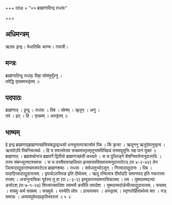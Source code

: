 +++
title = "०५ ब्राह्मणादिन्द्र राधसः"

+++
## अधिमन्त्रम्
ऋतवः इन्द्रः। मेधातिथिः काण्वः। गायत्री।

## मन्त्रः
ब्राह्म॑णादिन्द्र॒ राध॑सः॒ पिबा॒ सोम॑मृ॒तूँरनु॑ ।  
तवेद्धि स॒ख्यमस्तृ॑तम् ॥

## पदपाठः
ब्राह्म॑णात् । इ॒न्द्र॒ । राध॑सः । पिब॑ । सोम॑म् । ऋ॒तून् । अनु॑ ।  
तव॑ । इत् । हि । स॒ख्यम् । अस्तृ॑तम् ॥

## भाष्यम्
हे इन्द्र ब्राह्मणाद्ब्राह्मणाच्छंसिसंबद्धाद्राधसो धनभूतात्पात्रात्सोमं पिब । किं कृत्वा । ऋतूननु ऋतुदेवानुसृत्य । ऋतवोऽपि पिबन्त्वित्यर्थः । हि य स्मात्तवेत्तव सख्यमस्तृतमृतूनामविच्छिन्नं तस्मादृतुभिः सह पानं युक्तं ॥ ब्राह्मणात् । ब्रह्मशब्देनात्र ब्रह्मवर्गे द्वितीयो ब्राह्मणाच्छंसी कथ्यते । स च पुल्लिङ्गे शेषनिघातेनानुदात्तादिः । तस्य संबन्ध्युत्तष्टश्चमसः । स च तस्यैवावयहन्नियत इत्यवयवविवक्षायामनुदात्तादेरञ् (पा ४-२-४४) तेन ञित्वादाद्युदात्तश्चमसपरोऽत्र ब्राह्मणशब्दः । राधसः । सर्वधातुभ्योऽसुन् । नित्त्वादाद्युदात्तः । पिब । पादादित्त्वादाद्युदात्तत्वम् । द्व्यचोऽतस्तिङ इति दीर्घत्वम् । ऋतू रन्वित्यत्र दीर्घादटि समानपाद इति नकारस्य रुत्वम् । अत्रानुनासिकः पूर्वस्य तु वा (पा ८-३-२) इत्यूकारस्यामनासिकत्वम् । तव । युष्मदस्मद्भ्यां ङसोऽश् (पा ७-१-२७) शित्त्वात्सर्वादेशः तवममौ ङसीति तवादेशः । युष्मदस्मदोर्ङसीत्याद्युदात्तत्वम् । सख्यम् । सख्युः कर्म सख्यम् । सख्युर्यः । यस्येति लोपः । प्रत्ययस्वरः । अस्तृतम् । स्तृणातेर्हिंसार्थस्य क्तः । नञ् समासः । अव्ययपूर्वपदप्रकृतिस्वरत्वं ॥ ५ ॥